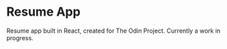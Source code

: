# Resume App

Resume app built in React, created for The Odin Project.
Currently a work in progress.
